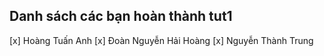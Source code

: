 ## Danh sách các bạn hoàn thành tut1
[x] Hoàng Tuấn Anh
[x] Đoàn Nguyễn Hải Hoàng
[x] Nguyễn Thành Trung

